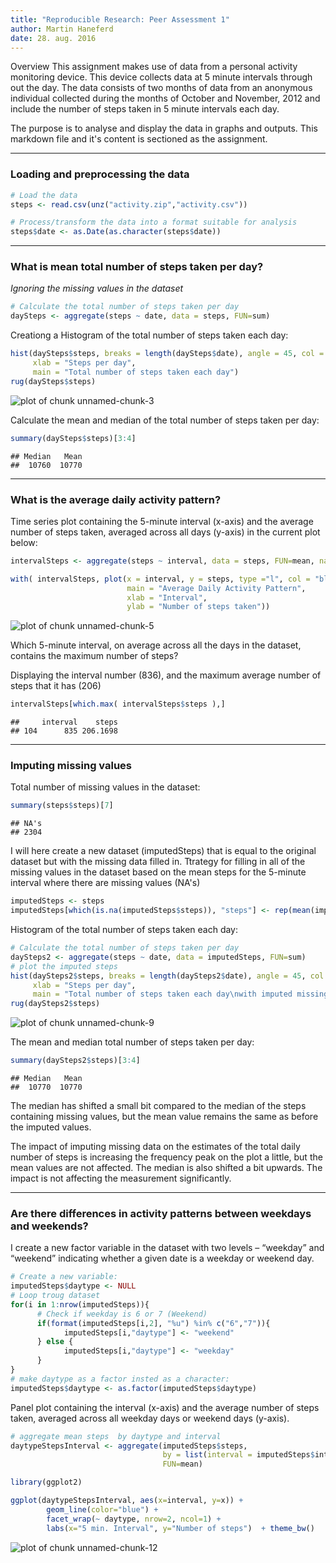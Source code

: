 ```yaml
---
title: "Reproducible Research: Peer Assessment 1"
author: Martin Haneferd
date: 28. aug. 2016
---
```


Overview
This assignment makes use of data from a personal activity monitoring device. This device collects data at 5 minute intervals through out the day. The data consists of two months of data from an anonymous individual collected during the months of October and November, 2012 and include the number of steps taken in 5 minute intervals each day.

The purpose is to analyse and display the data in graphs and outputs. 
This markdown file and it's content is sectioned as the assignment.

*************

### Loading and preprocessing the data


```r
# Load the data
steps <- read.csv(unz("activity.zip","activity.csv"))

# Process/transform the data into a format suitable for analysis
steps$date <- as.Date(as.character(steps$date))
```

************

### What is mean total number of steps taken per day?

_Ignoring the missing values in the dataset_


```r
# Calculate the total number of steps taken per day
daySteps <- aggregate(steps ~ date, data = steps, FUN=sum)
```


Creationg a Histogram of the total number of steps taken each day:


```r
hist(daySteps$steps, breaks = length(daySteps$date), angle = 45, col = "blue",
     xlab = "Steps per day",
     main = "Total number of steps taken each day")
rug(daySteps$steps)
```

![plot of chunk unnamed-chunk-3](figure/unnamed-chunk-3-1.png)

Calculate the mean and median of the total number of steps taken per day:


```r
summary(daySteps$steps)[3:4]
```

```
## Median   Mean 
##  10760  10770
```

*************

### What is the average daily activity pattern?

Time series plot containing the 5-minute interval (x-axis) and the average number of steps taken, averaged across all days (y-axis) in the current plot below:


```r
intervalSteps <- aggregate(steps ~ interval, data = steps, FUN=mean, na.rm=TRUE)

with( intervalSteps, plot(x = interval, y = steps, type ="l", col = "blue",
                          main = "Average Daily Activity Pattern",
                          xlab = "Interval",
                          ylab = "Number of steps taken"))
```

![plot of chunk unnamed-chunk-5](figure/unnamed-chunk-5-1.png)


Which 5-minute interval, on average across all the days in the dataset, contains the maximum number of steps?

Displaying the interval number (836), and the maximum average number of steps that it has (206)


```r
intervalSteps[which.max( intervalSteps$steps ),]
```

```
##     interval    steps
## 104      835 206.1698
```

*******************

### Imputing missing values

Total number of missing values in the dataset:


```r
summary(steps$steps)[7]
```

```
## NA's 
## 2304
```


I will here create a new dataset (imputedSteps) that is equal to the original dataset but with the missing data filled in. Ttrategy for filling in all of the missing values in the dataset based on the mean steps for the 5-minute interval where there are missing values (NA's)


```r
imputedSteps <- steps
imputedSteps[which(is.na(imputedSteps$steps)), "steps"] <- rep(mean(imputedSteps$steps, na.rm=TRUE), times=length(which(is.na(imputedSteps$steps))))
```

Histogram of the total number of steps taken each day:


```r
# Calculate the total number of steps taken per day
daySteps2 <- aggregate(steps ~ date, data = imputedSteps, FUN=sum)
# plot the imputed steps
hist(daySteps2$steps, breaks = length(daySteps2$date), angle = 45, col = "blue",
     xlab = "Steps per day",
     main = "Total number of steps taken each day\nwith imputed missing values")
rug(daySteps2$steps)
```

![plot of chunk unnamed-chunk-9](figure/unnamed-chunk-9-1.png)

The mean and median total number of steps taken per day:


```r
summary(daySteps2$steps)[3:4]
```

```
## Median   Mean 
##  10770  10770
```

The median has shifted a small bit compared to the median of the steps containing missing values, but the mean value remains the same as before the imputed values. 

The impact of imputing missing data on the estimates of the total daily number of steps is increasing the frequency peak on the plot a little, but the mean values are not affected. The median is also shifted a bit upwards. The impact is not affecting the measurement significantly.

******************

### Are there differences in activity patterns between weekdays and weekends?

I create a new factor variable in the dataset with two levels – “weekday” and “weekend” indicating whether a given date is a weekday or weekend day.


```r
# Create a new variable:
imputedSteps$daytype <- NULL
# Loop troug dataset
for(i in 1:nrow(imputedSteps)){
      # Check if weekday is 6 or 7 (Weekend)
      if(format(imputedSteps[i,2], "%u") %in% c("6","7")){
            imputedSteps[i,"daytype"] <- "weekend" 
      } else {
            imputedSteps[i,"daytype"] <- "weekday" 
      }
}
# make daytype as a factor insted as a character: 
imputedSteps$daytype <- as.factor(imputedSteps$daytype)
```


Panel plot containing the interval (x-axis) and the average number of steps taken, averaged across all weekday days or weekend days (y-axis). 


```r
# aggregate mean steps  by daytype and interval
daytypeStepsInterval <- aggregate(imputedSteps$steps, 
                                  by = list(interval = imputedSteps$interval,                                                                daytype =imputedSteps$daytype),
                                  FUN=mean)

library(ggplot2)

ggplot(daytypeStepsInterval, aes(x=interval, y=x)) + 
        geom_line(color="blue") + 
        facet_wrap(~ daytype, nrow=2, ncol=1) +
        labs(x="5 min. Interval", y="Number of steps")  + theme_bw()
```

![plot of chunk unnamed-chunk-12](figure/unnamed-chunk-12-1.png)

